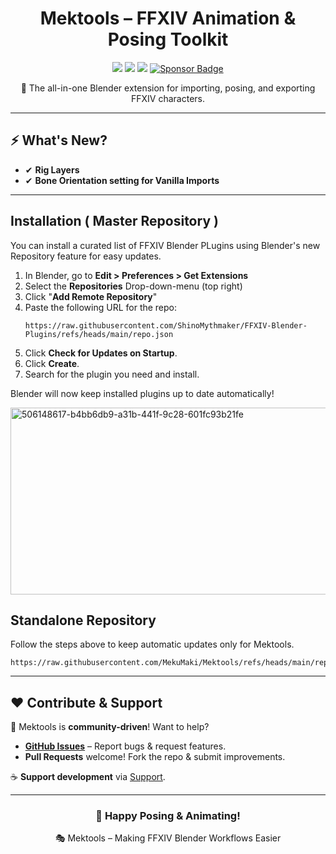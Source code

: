 <div align="center">
  <h1> Mektools – FFXIV Animation & Posing Toolkit </h1>
  <p>
    <img src="https://img.shields.io/github/v/release/MekuMaki/Mektools?label=Mektools&color=blue">
    <img src="https://img.shields.io/badge/Blender-4.4%2B-orange">
    <img src="https://img.shields.io/badge/Meddle-0.1.1%2B-blue">
    <a href="https://www.paypal.com/donate/?hosted_button_id=VVSSL3GDRSBNC"><img alt="Sponsor Badge" src="https://img.shields.io/badge/Mythmaker-Sponsor-pink?style=flat"></a>
  </p>
  <p>🚀 The all-in-one Blender extension for importing, posing, and exporting FFXIV characters.</p>
</div>

---

## ⚡ What's New?
- ✔ **Rig Layers**
- ✔ **Bone Orientation setting for Vanilla Imports**
  
---

## Installation ( Master Repository )

You can install a curated list of FFXIV Blender PLugins using Blender's new Repository feature for easy updates.

1. In Blender, go to **Edit > Preferences > Get Extensions**
2. Select the **Repositories** Drop-down-menu (top right)
3. Click "**Add Remote Repository**"
4. Paste the following URL for the repo:
   ```
   https://raw.githubusercontent.com/ShinoMythmaker/FFXIV-Blender-Plugins/refs/heads/main/repo.json
   ```
6. Click **Check for Updates on Startup**.
7. Click **Create**.
8. Search for the plugin you need and install.

Blender will now keep installed plugins up to date automatically!

<img width="705" height="299" alt="506148617-b4bb6db9-a31b-441f-9c28-601fc93b21fe" src="https://github.com/user-attachments/assets/5408ce06-e9b8-478f-9b39-70a6c2e855c8" />


## Standalone Repository 
Follow the steps above to keep automatic updates only for Mektools. 
```
https://raw.githubusercontent.com/MekuMaki/Mektools/refs/heads/main/repo.json
```

---


## ❤️ Contribute & Support  

👥 Mektools is **community-driven**! Want to help?  
- **[GitHub Issues](https://github.com/MekuMaki/Mektools/issues)** – Report bugs & request features.  
- **Pull Requests** welcome! Fork the repo & submit improvements.  

☕ **Support development** via [Support](https://mektools.carrd.co/#support).  

---
<div align="center">
  <h3>🚀 Happy Posing & Animating!</h3>
  <p>🎭 Mektools – Making FFXIV Blender Workflows Easier</p>
</div>
